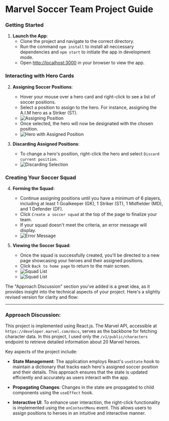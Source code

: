 # Marvel Soccer Team Project Guide

### Getting Started

1. **Launch the App**:
   - Clone the project and navigate to the correct directory.
   - Run the command `npm install` to install all neccessary dependencies and  `npm start` to initiate the app in development mode.
   - Open [http://localhost:3000](http://localhost:3000) in your browser to view the app.

### Interacting with Hero Cards

2. **Assigning Soccer Positions**:
   - Hover your mouse over a hero card and right-click to see a list of soccer positions.
   - Select a position to assign to the hero. For instance, assigning the A.I.M hero as a Striker (ST). 
   - ![Assigning Position](https://github.com/hoangzuyss2412/Marvel-soccer-team/assets/100951023/26fd030a-149a-4c71-8011-5b063cfca8a1)
   - Once selected, the hero will now be designated with the chosen position.
   - ![Hero with Assigned Position](https://github.com/hoangzuyss2412/Marvel-soccer-team/assets/100951023/0f87e0dd-c136-4efa-94f2-87b99156f166)

3. **Discarding Assigned Positions**:
   - To change a hero's position, right-click the hero and select `Discard current position`.
   - ![Discarding Selection](https://github.com/hoangzuyss2412/Marvel-soccer-team/assets/100951023/69de0608-21eb-4fe2-a775-33ed83371e06)

### Creating Your Soccer Squad

4. **Forming the Squad**:
   - Continue assigning positions until you have a minimum of 6 players, including at least 1 Goalkeeper (GK), 1 Striker (ST), 1 Midfielder (MD), and 1 Defender (DF).
   - Click `Create a soccer squad` at the top of the page to finalize your team.
   - If your squad doesn't meet the criteria, an error message will display.
   - ![Error Message](https://github.com/hoangzuyss2412/Marvel-soccer-team/assets/100951023/94757ecf-a20c-4c39-85fb-c25986843593)

5. **Viewing the Soccer Squad**:
   - Once the squad is successfully created, you'll be directed to a new page showcasing your heroes and their assigned positions.
   - Click `Back to home page` to return to the main screen.
   - ![Squad List](https://github.com/hoangzuyss2412/Marvel-soccer-team/assets/100951023/a95e60fc-c698-43f1-a8b4-5e34b5456f0c)
   - ![Squad List](https://github.com/hoangzuyss2412/Marvel-soccer-team/assets/100951023/a94f8c91-16aa-46dc-b012-e4e520cc2a0e)

The "Approach Discussion" section you've added is a great idea, as it provides insight into the technical aspects of your project. Here's a slightly revised version for clarity and flow:

---

### Approach Discussion:

This project is implemented using React.js. The Marvel API, accessible at `https://developer.marvel.com/docs`, serves as the backbone for fetching character data. In this project, I used only the `/v1/public/characters` endpoint to retrieve detailed information about 20 Marvel heroes.

Key aspects of the project include:

- **State Management**: The application employs React's `useState` hook to maintain a dictionary that tracks each hero's assigned soccer position and their details. This approach ensures that the state is updated efficiently and accurately as users interact with the app.

- **Propagating Changes**: Changes in the state are propagated to child components using the `useEffect` hook.
  
- **Interactive UI**: To enhance user interaction, the right-click functionality is implemented using the `onContextMenu` event. This allows users to assign positions to heroes in an intuitive and interactive manner.


  
